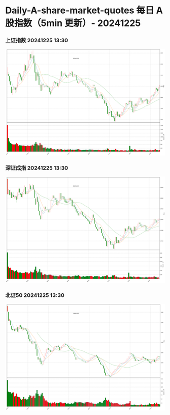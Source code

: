 
# Daily-A-share-market-quotes 每日 A 股指数（5min 更新）- 20241225

### 上证指数 20241225 13:30
![](./fig/2024/12/20241225-sh000001.png)

### 深证成指 20241225 13:30
![](./fig/2024/12/20241225-sz399001.png)

### 北证50 20241225 13:30
![](./fig/2024/12/20241225-bj899050.png)
